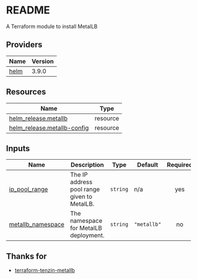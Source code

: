 # README
A Terraform module to install MetalLB 

<!-- BEGIN_TF_DOCS -->


## Providers

| Name                                                 | Version |
| ---------------------------------------------------- | ------- |
| <a name="provider_helm"></a> [helm](#provider\_helm) | 3.9.0   |

## Resources

| Name                                                                                                                | Type     |
| ------------------------------------------------------------------------------------------------------------------- | -------- |
| [helm_release.metallb](https://registry.terraform.io/providers/hashicorp/helm/latest/docs/resources/release)        | resource |
| [helm_release.metallb-config](https://registry.terraform.io/providers/hashicorp/helm/latest/docs/resources/release) | resource |

## Inputs

| Name                                                                                    | Description                                 | Type     | Default     | Required |
| --------------------------------------------------------------------------------------- | ------------------------------------------- | -------- | ----------- | :------: |
| <a name="input_ip_pool_range"></a> [ip\_pool\_range](#input\_ip\_pool\_range)           | The IP address pool range given to MetalLB. | `string` | n/a         |   yes    |
| <a name="input_metallb_namespace"></a> [metallb\_namespace](#input\_metallb\_namespace) | The namespace for MetalLB deployment.       | `string` | `"metallb"` |    no    |
<!-- END_TF_DOCS -->


## Thanks for
 
* [terraform-tenzin-metallb](https://github.com/tenzin-io/terraform-tenzin-metallb)